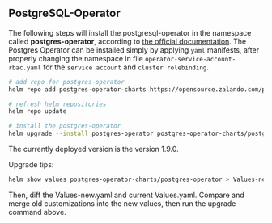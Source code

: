 ## PostgreSQL-Operator
The following steps will install the postgresql-operator in the namespace called **postgres-operator**, according to [the official documentation](https://github.com/zalando/postgres-operator/blob/v1.9.0/docs/quickstart.md#helm-chart).
The Postgres Operator can be installed simply by applying `yaml` manifests, after properly changing the namespace in file `operator-service-account-rbac.yaml` for the `service account` and `cluster rolebinding`.

```sh
# add repo for postgres-operator
helm repo add postgres-operator-charts https://opensource.zalando.com/postgres-operator/charts/postgres-operator

# refresh helm repositories
helm repo update

# install the postgres-operator
helm upgrade --install postgres-operator postgres-operator-charts/postgres-operator -n postgres-operator --create-namespace -f Values.yaml
```

The currently deployed version is the version 1.9.0.

Upgrade tips:

```sh
helm show values postgres-operator-charts/postgres-operator > Values-new.yaml
```

Then, diff the Values-new.yaml and current Values.yaml. Compare and merge old customizations into the new values, then run the upgrade command above.
